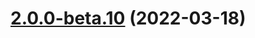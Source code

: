 # [2.0.0-beta.10](https://github.com/WorkPlusFE/js-sdk/compare/v2.0.0-beta.9...v2.0.0-beta.10) (2022-03-18)



